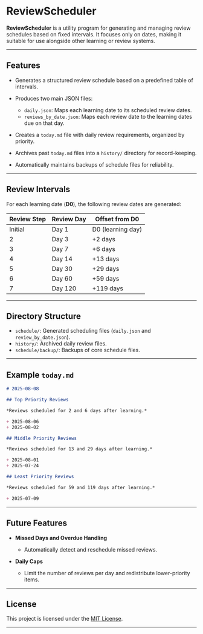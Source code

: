 # ReviewScheduler

**ReviewScheduler** is a utility program for generating and managing review schedules based on fixed intervals. It focuses only on dates, making it suitable for use alongside other learning or review systems.

---

## Features

* Generates a structured review schedule based on a predefined table of intervals.
* Produces two main JSON files:

  * `daily.json`: Maps each learning date to its scheduled review dates.
  * `reviews_by_date.json`: Maps each review date to the learning dates due on that day.
* Creates a `today.md` file with daily review requirements, organized by priority.
* Archives past `today.md` files into a `history/` directory for record-keeping.
* Automatically maintains backups of schedule files for reliability.

---

## Review Intervals

For each learning date (**D0**), the following review dates are generated:

| Review Step | Review Day | Offset from D0    |
| ----------- | ---------- | ----------------- |
| Initial     | Day 1      | D0 (learning day) |
| 2           | Day 3      | +2 days           |
| 3           | Day 7      | +6 days           |
| 4           | Day 14     | +13 days          |
| 5           | Day 30     | +29 days          |
| 6           | Day 60     | +59 days          |
| 7           | Day 120    | +119 days         |

---

## Directory Structure

* `schedule/`: Generated scheduling files (`daily.json` and `review_by_date.json`).
* `history/`: Archived daily review files.
* `schedule/backup/`: Backups of core schedule files.

---

## Example `today.md`

```markdown
# 2025-08-08

## Top Priority Reviews

*Reviews scheduled for 2 and 6 days after learning.*

+ 2025-08-06
+ 2025-08-02

## Middle Priority Reviews

*Reviews scheduled for 13 and 29 days after learning.*

+ 2025-08-01
+ 2025-07-24

## Least Priority Reviews

*Reviews scheduled for 59 and 119 days after learning.*

+ 2025-07-09
```

---

## Future Features

* **Missed Days and Overdue Handling**

  * Automatically detect and reschedule missed reviews.

* **Daily Caps**

  * Limit the number of reviews per day and redistribute lower-priority items.

---

## License

This project is licensed under the [MIT License](LICENSE).

---
